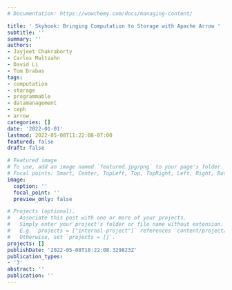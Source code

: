 ```yaml
---
# Documentation: https://wowchemy.com/docs/managing-content/

title: ' Skyhook: Bringing Computation to Storage with Apache Arrow '
subtitle: ''
summary: ''
authors:
- Jayjeet Chakraborty
- Carlos Maltzahn
- David Li
- Tom Drabas
tags:
- computation
- storage
- programmable
- datamanagement
- ceph
- arrow
categories: []
date: '2022-01-01'
lastmod: 2022-05-08T11:22:08-07:00
featured: false
draft: false

# Featured image
# To use, add an image named `featured.jpg/png` to your page's folder.
# Focal points: Smart, Center, TopLeft, Top, TopRight, Left, Right, BottomLeft, Bottom, BottomRight.
image:
  caption: ''
  focal_point: ''
  preview_only: false

# Projects (optional).
#   Associate this post with one or more of your projects.
#   Simply enter your project's folder or file name without extension.
#   E.g. `projects = ["internal-project"]` references `content/project/deep-learning/index.md`.
#   Otherwise, set `projects = []`.
projects: []
publishDate: '2022-05-08T18:22:08.329823Z'
publication_types:
- '3'
abstract: ''
publication: ''
---
```

